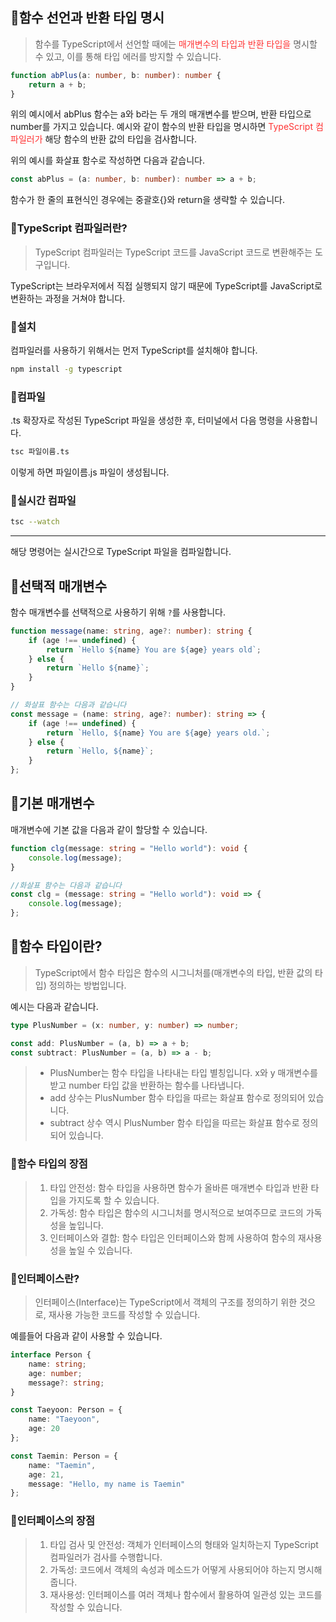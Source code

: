 ## 🦮함수 선언과 반환 타입 명시
> 함수를 TypeScript에서 선언할 때에는 <span style='color: #ff3333'>매개변수의 타입과 반환 타입을</span> 명시할 수 있고, 이를 통해 타입 에러를 방지할 수 있습니다.

```typescript
function abPlus(a: number, b: number): number {
    return a + b;
}
```

위의 예시에서 abPlus 함수는 a와 b라는 두 개의 매개변수를 받으며, 반환 타입으로 number를 가지고 있습니다. 예시와 같이 함수의 반환 타입을 명시하면 <span style="color: #ff3333">TypeScript 컴파일러가</span> 해당 함수의 반환 값의 타입을 검사합니다.

위의 예시를 화살표 함수로 작성하면 다음과 같습니다.

```typescript
const abPlus = (a: number, b: number): number => a + b;
```

함수가 한 줄의 표현식인 경우에는 중괄호{}와 return을 생략할 수 있습니다.

### 🦄TypeScript 컴파일러란?
> TypeScript 컴파일러는 TypeScript 코드를 JavaScript 코드로 변환해주는 도구입니다.

TypeScript는 브라우저에서 직접 실행되지 않기 때문에 TypeScript를 JavaScript로 변환하는 과정을 거쳐야 합니다.

### 🦄설치
컴파일러를 사용하기 위해서는 먼저 TypeScript를 설치해야 합니다.

```bash
npm install -g typescript
```

### 🦄컴파일
.ts 확장자로 작성된 TypeScript 파일을 생성한 후, 터미널에서 다음 명령을 사용합니다.

```bash
tsc 파일이름.ts
```

이렇게 하면 파일이름.js 파일이 생성됩니다.

### 🦄실시간 컴파일

```bash
tsc --watch
```

***

해당 명령어는 실시간으로 TypeScript 파일을 컴파일합니다.

 ## 🦮선택적 매개변수
 함수 매개변수를 선택적으로 사용하기 위해 `?`를 사용합니다.

```typescript
function message(name: string, age?: number): string {
    if (age !== undefined) {
        return `Hello ${name} You are ${age} years old`;
    } else {
        return `Hello ${name}`;
    }
}

// 화살표 함수는 다음과 같습니다
const message = (name: string, age?: number): string => {
    if (age !== undefined) {
        return `Hello, ${name} You are ${age} years old.`;
    } else {
        return `Hello, ${name}`;
    }
};
```

## 🦮기본 매개변수
매개변수에 기본 값을 다음과 같이 할당할 수 있습니다.

```typescript
function clg(message: string = "Hello world"): void {
    console.log(message);
}

//화살표 함수는 다음과 같습니다
const clg = (message: string = "Hello world"): void => {
    console.log(message);
};
```

## 🦮함수 타입이란?

> TypeScript에서 함수 타입은 함수의 시그니처를(매개변수의 타입, 반환 값의 타입) 정의하는 방법입니다.

예시는 다음과 같습니다.

```typescript
type PlusNumber = (x: number, y: number) => number;

const add: PlusNumber = (a, b) => a + b;
const subtract: PlusNumber = (a, b) => a - b;
```

> * PlusNumber는 함수 타입을 나타내는 타입 별칭입니다. x와 y 매개변수를 받고 number 타입 값을 반환하는 함수를 나타냅니다.
> * add 상수는 PlusNumber 함수 타입을 따르는 화살표 함수로 정의되어 있습니다.
> * subtract 상수 역시 PlusNumber 함수 타입을 따르는 화살표 함수로 정의되어 있습니다.


### 🦄함수 타입의 장점
> 1. 타입 안전성: 함수 타입을 사용하면 함수가 올바른 매개변수 타입과 반환 타입을 가지도록 할 수 있습니다.
> 1. 가독성: 함수 타입은 함수의 시그니처를 명시적으로 보여주므로 코드의 가독성을 높입니다.
> 1. 인터페이스와 결합: 함수 타입은 인터페이스와 함께 사용하여 함수의 재사용성을 높일 수 있습니다.

### 🦄인터페이스란?

> 인터페이스(Interface)는 TypeScript에서 객체의 구조를 정의하기 위한 것으로, 재사용 가능한 코드를 작성할 수 있습니다.

예를들어 다음과 같이 사용할 수 있습니다.

```typescript
interface Person {
    name: string;
    age: number;
    message?: string;
}

const Taeyoon: Person = {
    name: "Taeyoon",
    age: 20
};

const Taemin: Person = {
    name: "Taemin",
    age: 21,
    message: "Hello, my name is Taemin"
};
```

### 🦄인터페이스의 장점
> 1. 타입 검사 및 안전성: 객체가 인터페이스의 형태와 일치하는지 TypeScript 컴파일러가 검사를 수행합니다.
> 1. 가독성: 코드에서 객체의 속성과 메소드가 어떻게 사용되어야 하는지 명시해줍니다.
> 1. 재사용성: 인터페이스를 여러 객체나 함수에서 활용하여 일관성 있는 코드를 작성할 수 있습니다.